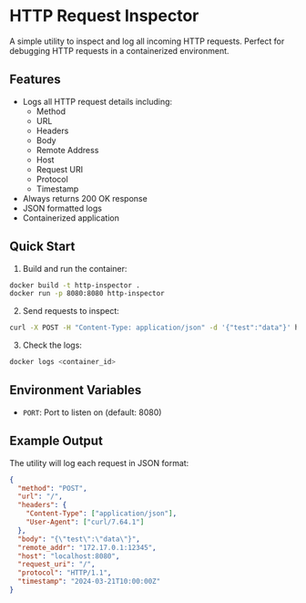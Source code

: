 # HTTP Request Inspector

A simple utility to inspect and log all incoming HTTP requests. Perfect for debugging HTTP requests in a containerized environment.

## Features

- Logs all HTTP request details including:
  - Method
  - URL
  - Headers
  - Body
  - Remote Address
  - Host
  - Request URI
  - Protocol
  - Timestamp
- Always returns 200 OK response
- JSON formatted logs
- Containerized application

## Quick Start

1. Build and run the container:
```bash
docker build -t http-inspector .
docker run -p 8080:8080 http-inspector
```

2. Send requests to inspect:
```bash
curl -X POST -H "Content-Type: application/json" -d '{"test":"data"}' http://localhost:8080
```

3. Check the logs:
```bash
docker logs <container_id>
```

## Environment Variables

- `PORT`: Port to listen on (default: 8080)

## Example Output

The utility will log each request in JSON format:

```json
{
  "method": "POST",
  "url": "/",
  "headers": {
    "Content-Type": ["application/json"],
    "User-Agent": ["curl/7.64.1"]
  },
  "body": "{\"test\":\"data\"}",
  "remote_addr": "172.17.0.1:12345",
  "host": "localhost:8080",
  "request_uri": "/",
  "protocol": "HTTP/1.1",
  "timestamp": "2024-03-21T10:00:00Z"
}
``` 